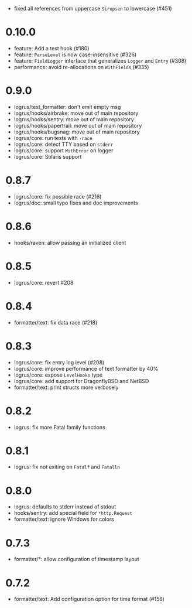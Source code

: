 * fixed all references from uppercase `Sirupsen` to lowercase (#451)

# 0.10.0

* feature: Add a test hook (#180)
* feature: `ParseLevel` is now case-insensitive (#326)
* feature: `FieldLogger` interface that generalizes `Logger` and `Entry` (#308)
* performance: avoid re-allocations on `WithFields` (#335)

# 0.9.0

* logrus/text_formatter: don't emit empty msg
* logrus/hooks/airbrake: move out of main repository
* logrus/hooks/sentry: move out of main repository
* logrus/hooks/papertrail: move out of main repository
* logrus/hooks/bugsnag: move out of main repository
* logrus/core: run tests with `-race`
* logrus/core: detect TTY based on `stderr`
* logrus/core: support `WithError` on logger
* logrus/core: Solaris support

# 0.8.7

* logrus/core: fix possible race (#216)
* logrus/doc: small typo fixes and doc improvements


# 0.8.6

* hooks/raven: allow passing an initialized client

# 0.8.5

* logrus/core: revert #208

# 0.8.4

* formatter/text: fix data race (#218)

# 0.8.3

* logrus/core: fix entry log level (#208)
* logrus/core: improve performance of text formatter by 40%
* logrus/core: expose `LevelHooks` type
* logrus/core: add support for DragonflyBSD and NetBSD
* formatter/text: print structs more verbosely

# 0.8.2

* logrus: fix more Fatal family functions

# 0.8.1

* logrus: fix not exiting on `Fatalf` and `Fatalln`

# 0.8.0

* logrus: defaults to stderr instead of stdout
* hooks/sentry: add special field for `*http.Request`
* formatter/text: ignore Windows for colors

# 0.7.3

* formatter/\*: allow configuration of timestamp layout

# 0.7.2

* formatter/text: Add configuration option for time format (#158)
